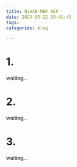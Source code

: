 ```yaml
---
title: NiHAB-MOF NEP
date: 2023-05-22 10:41:45
tags:
categories: blog

---
```


# 1.

waiting...

# 2.

waiting...

# 3.

waiting...







